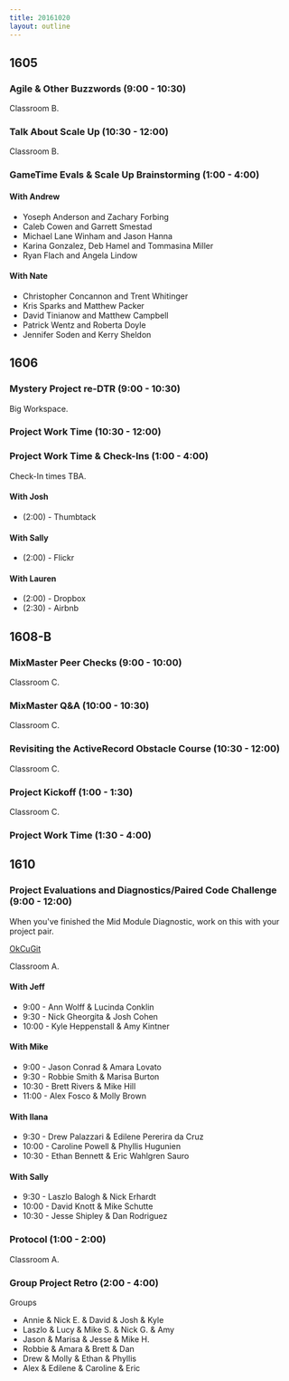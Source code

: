 ```yaml
---
title: 20161020
layout: outline
---
```



## 1605

### Agile & Other Buzzwords (9:00 - 10:30)

Classroom B.

### Talk About Scale Up (10:30 - 12:00)

Classroom B.

### GameTime Evals & Scale Up Brainstorming (1:00 - 4:00)

#### With Andrew

- Yoseph Anderson and Zachary Forbing
- Caleb Cowen and Garrett Smestad
- Michael Lane Winham and Jason Hanna
- Karina Gonzalez, Deb Hamel and Tommasina Miller
- Ryan Flach and Angela Lindow

#### With Nate

- Christopher Concannon and Trent Whitinger
- Kris Sparks and Matthew Packer
- David Tinianow and Matthew Campbell
- Patrick Wentz and Roberta Doyle
- Jennifer Soden and Kerry Sheldon

## 1606

### Mystery Project re-DTR (9:00 - 10:30)

Big Workspace.

### Project Work Time (10:30 - 12:00)

### Project Work Time & Check-Ins (1:00 - 4:00)

Check-In times TBA.

#### With Josh
* (2:00) - Thumbtack

#### With Sally
* (2:00) - Flickr

#### With Lauren
* (2:00) - Dropbox
* (2:30) - Airbnb


## 1608-B

### MixMaster Peer Checks (9:00 - 10:00)

Classroom C.

### MixMaster Q&A (10:00 - 10:30)

Classroom C.

### Revisiting the ActiveRecord Obstacle Course (10:30 - 12:00)

Classroom C.

### Project Kickoff (1:00 - 1:30)

Classroom C.

### Project Work Time (1:30 - 4:00)


## 1610

### Project Evaluations and Diagnostics/Paired Code Challenge (9:00 - 12:00)

When you've finished the Mid Module Diagnostic, work on this with your 
project pair.

[OkCuGit](https://github.com/turingschool/challenges/blob/master/ok_cugit.markdown)


Classroom A.

#### With Jeff
* 9:00  - Ann Wolff & Lucinda Conklin
* 9:30 - Nick Gheorgita & Josh Cohen
* 10:00 - Kyle Heppenstall & Amy Kintner

#### With Mike
* 9:00  - Jason Conrad & Amara Lovato
* 9:30  - Robbie Smith & Marisa Burton
* 10:30 - Brett Rivers & Mike Hill
* 11:00  - Alex Fosco & Molly Brown

#### With Ilana
* 9:30  - Drew Palazzari & Edilene Pererira da Cruz
* 10:00 - Caroline Powell & Phyllis Hugunien
* 10:30 - Ethan Bennett & Eric Wahlgren Sauro

#### With Sally
* 9:30  - Laszlo Balogh & Nick Erhardt
* 10:00 - David Knott & Mike Schutte
* 10:30 - Jesse Shipley & Dan Rodriguez


### Protocol (1:00 - 2:00)

Classroom A.

### Group Project Retro (2:00 - 4:00)

Groups
* Annie & Nick E. & David & Josh & Kyle
* Laszlo & Lucy & Mike S. & Nick G. & Amy
* Jason & Marisa & Jesse & Mike H.
* Robbie & Amara & Brett & Dan
* Drew & Molly & Ethan & Phyllis
* Alex & Edilene & Caroline & Eric